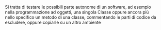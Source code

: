 Si tratta di testare le possibili parte autonome di un software, ad esempio nella programmazione ad oggetti, una singola Classe oppure ancora più nello specifico un metodo di una classe, commentando le parti di codice da escludere, oppure copiarle su un altro ambiente